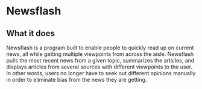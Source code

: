 # Newsflash
## What it does
Newsflash is a program built to enable people to quickly read up on current news,
all while getting multiple viewpoints from across the aisle. Newsflash pulls
the most recent news from a given topic, summarizes the articles, and displays articles
from several sources with different viewpoints to the user. In other words,
users no longer have to seek out different opinions manually in order to eliminate bias
from the news they are getting.
